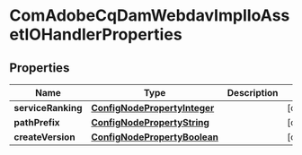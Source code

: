 

# ComAdobeCqDamWebdavImplIoAssetIOHandlerProperties

## Properties

Name | Type | Description | Notes
------------ | ------------- | ------------- | -------------
**serviceRanking** | [**ConfigNodePropertyInteger**](ConfigNodePropertyInteger.md) |  |  [optional]
**pathPrefix** | [**ConfigNodePropertyString**](ConfigNodePropertyString.md) |  |  [optional]
**createVersion** | [**ConfigNodePropertyBoolean**](ConfigNodePropertyBoolean.md) |  |  [optional]



